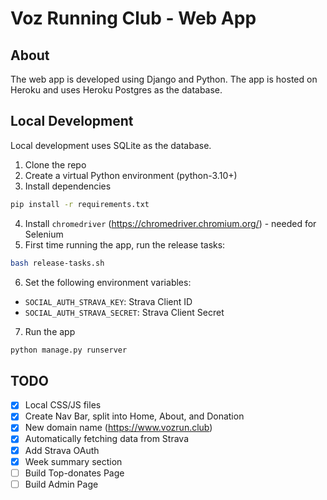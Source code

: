 # Voz Running Club - Web App

## About

The web app is developed using Django and Python.
The app is hosted on Heroku and uses Heroku Postgres as the database.

## Local Development

Local development uses SQLite as the database.

1. Clone the repo
2. Create a virtual Python environment (python-3.10+)
3. Install dependencies

```bash
pip install -r requirements.txt
```

4. Install `chromedriver` (https://chromedriver.chromium.org/) - needed for Selenium
5. First time running the app, run the release tasks:

```bash
bash release-tasks.sh
```

6. Set the following environment variables:

- `SOCIAL_AUTH_STRAVA_KEY`: Strava Client ID
- `SOCIAL_AUTH_STRAVA_SECRET`: Strava Client Secret

7. Run the app

```bash
python manage.py runserver
```

## TODO

- [x] Local CSS/JS files
- [x] Create Nav Bar, split into Home, About, and Donation
- [x] New domain name (https://www.vozrun.club)
- [x] Automatically fetching data from Strava
- [x] Add Strava OAuth
- [x] Week summary section
- [ ] Build Top-donates Page
- [ ] Build Admin Page
